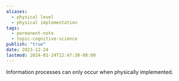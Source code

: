 ```yaml
---
aliases:
  - physical level
  - physical implementation
tags:
  - permanent-note
  - topic-cognitive-science
publish: "true"
date: 2023-12-24
lastmod: 2024-01-24T12:47:30-08:00
---
```

Information processes can only occur when physically implemented. 